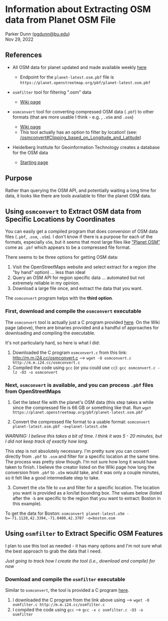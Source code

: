 # Information about Extracting OSM data from Planet OSM File

Parker Dunn (pgdunn@bu.edu)  
Nov 29, 2022

## References

* All OSM data for planet updated and made available weekly [here](https://planet.openstreetmap.org)
  * Endpoint for the `planet-latest.osm.pbf` file is `https://planet.openstreetmap.org/pbf/planet-latest.osm.pbf`

* `osmfilter` tool for filtering ".osm" data
  * [Wiki page](https://wiki.openstreetmap.org/wiki/Osmfilter)

* `osmconvert` tool for converting compressed OSM data (`.pbf`) to other formats (that are more usable I think - e.g.
  , `.o5m` and `.osm`)
  * [Wiki page](https://wiki.openstreetmap.org/wiki/Osmconvert)
  * This tool actually has an option to filter by location! (see: 
    [/osmconvert#Clipping_based_on_Longitude_and_Latitude](https://wiki.openstreetmap.org/wiki/Osmconvert#Clipping_based_on_Longitude_and_Latitude))

* Heidelberg Institute for Geoinformation Technology creates a database for the OSM data
  * [Starting page](https://heigit.org/a-basic-guide-to-osm-data-filtering/)

## Purpose

Rather than querying the OSM API, and potentially waiting a long time for data, it looks like there are tools 
available to filter the planet OSM data.

## Using `osmconvert` to Extract OSM data from Specific Locations by Coordinates

You can easily get a compiled program that does conversion of OSM data files (`.pbf`, `.osm`, `.o5m`). I don't know 
if there is a purpose for each of the formats, especially `o5m`, but it seems that most large files like ["Planet 
OSM"](https://planet.openstreetmap.org) come as `.pbf` which appears to be a compressed file format.

There seems to be three options for getting OSM data:
1. Visit the OpenStreetMaps website and select extract for a region (the "by hand" option) ... less than ideal
2. Query an OSM API for region specific data ... automated but not extremely reliable in my opinion.
3. Download a large file once, and extract the data that you want.

The `osmconvert` program helps with the **third option**.

### First, download and compile the `osmconvert` executable

The `osmconvert` tool is actually just a C program provided [here](http://m.m.i24.cc/osmconvert.c). On the Wiki page 
(above), there are binaries provided and a handful of approaches for downloading and compiling the executable.

It's not particularly hard, so here is what I did:
1. Downloaded the C program `osmconvert.c` from this link: http://m.m.i24.cc/osmconvert.c --> `wget -O osmconvert.c 
   http://m.m.i24.cc/osmconvert.c`
2. Compiled the code using `gcc` (or you could use `cc`): `gcc osmconvert.c -lz -O3 -o osmconvert`

### Next, `osmconvert` is available, and you can process `.pbf` files from OpenStreetMaps

1. Get the latest file with the planet's OSM data (this step takes a while since the compressed file is 66 GB or 
   something like that. Run `wget https://planet.openstreetmap.org/pbf/planet-latest.osm.pbf`

2. Convert the compressed file format to a usable format: `osmconvert planet-latest.osm.pbf -o=planet-latest.o5m`

*WARNING: I believe this takes a bit of time. I think it was 5 - 20 minutes, but I did not keep track of exactly how 
long.*  

This step is not absolutely necessary. I'm pretty sure you can convert directly from `.pbf` to `.osm` and filter for 
a specific location at the same time. The process was pretty slow though. I'm not sure how long it would have taken 
to finish. I believe the creator listed on the Wiki page how long the conversion from `.pbf` to `.o5m` would take, 
and it was only a couple minutes, so it felt like a good intermediate step to take.  

3. Convert the `o5m` file to `osm` and filter for a specific location. The location you want is provided as a 
   lon/lat bounding box. The values below (listed after the `-b` are specific to the region that you want to 
   extract: Boston in this example).

To get the data for Boston: `osmconvert planet-latest.o5m -b=-71.1128,42.3394,-71.0400,42.3707 -o=boston.osm`

## Using `osmfilter` to Extract Specific OSM Features

I plan to use this tool as needed - it has many options and I'm not sure what the best approach to grab the data 
that I need.

*Just going to track how I create the tool (i.e., download and compile) for now*

### Download and compile the `osmfilter` executable

Similar to `osmconvert`, the tool is provided a C program [here](http://m.m.i24.cc/osmfilter.c).

1. I downloaded the C program from the link above using --> `wget -O osmfilter.c http://m.m.i24.cc/osmfilter.c`
2. I compiled the code using `gcc` --> `gcc -x c osmfilter.c -O3 -o osmfilter`

